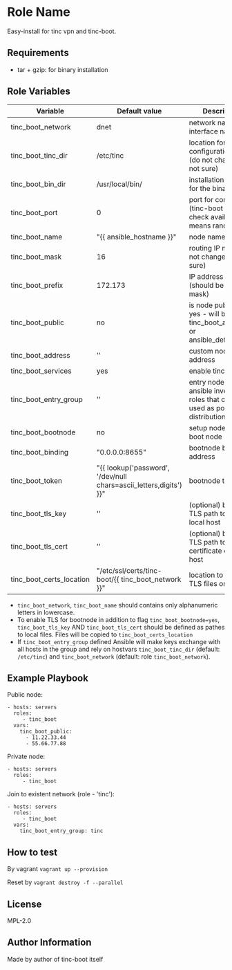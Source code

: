 Role Name
=========

Easy-install for tinc vpn and tinc-boot.

Requirements
------------

* tar + gzip: for binary installation

Role Variables
--------------


| Variable | Default value | Description |
| -------- | ------------- | ----------- |
| tinc_boot_network |  dnet |  network name (also interface name) |
| tinc_boot_tinc_dir |  /etc/tinc |  location for configuration files (do not change if not sure) |
| tinc_boot_bin_dir |  /usr/local/bin/ |  installation directory for the binary |
| tinc_boot_port |  0 |  port for connections (tinc-boot will check availability; 0 means random) |
| tinc_boot_name |  "{{ ansible_hostname }}" |  node name |
| tinc_boot_mask |  16 |  routing IP mask (do not change if not sure) |
| tinc_boot_prefix |  172.173 |  IP address prefix (should be same in mask) |
| tinc_boot_public |  no |  is node public. If yes - will be used tinc_boot_address or ansible_default_ipv4 |
| tinc_boot_address  |  '' |  custom node public address |
| tinc_boot_services |  yes |  enable tinc service? |
| tinc_boot_entry_group |  '' |  entry nodes - ansible inventory roles that can be used as point of key distribution |
| tinc_boot_bootnode |  no |  setup node as a boot node |
| tinc_boot_binding |  "0.0.0.0:8655" |  bootnode bindin address |
| tinc_boot_token |  "{{ lookup('password', '/dev/null chars=ascii_letters,digits') }}" |  bootnode token |
| tinc_boot_tls_key |  '' |   (optional) bootnode TLS path to key on local host |
| tinc_boot_tls_cert |  '' |   (optional) bootnode TLS path to certificate on local host |
| tinc_boot_certs_location |  "/etc/ssl/certs/tinc-boot/{{ tinc_boot_network }}" |  location to store TLS files on host |

* `tinc_boot_network`, `tinc_boot_name` should contains only alphanumeric letters in lowercase.
* To enable TLS for bootnode in addition to flag `tinc_boot_bootnode=yes`, `tinc_boot_tls_key` AND `tinc_boot_tls_cert` should be defined as pathes to local files. Files will be copied to `tinc_boot_certs_location`
* If `tinc_boot_entry_group` defined Ansible will make keys exchange with all hosts in the group and rely on hostvars `tinc_boot_tinc_dir` (default: `/etc/tinc`) and `tinc_boot_network` (default: role `tinc_boot_network`).


Example Playbook
----------------

Public node:

    - hosts: servers
      roles:
         - tinc_boot
      vars:
        tinc_boot_public:
          - 11.22.33.44
          - 55.66.77.88

Private node:

    - hosts: servers
      roles:
         - tinc_boot

Join to existent network (role - 'tinc'):

    - hosts: servers
      roles:
         - tinc_boot       
      vars:
        tinc_boot_entry_group: tinc

How to test
-----------

By vagrant `vagrant up --provision`

Reset by `vagrant destroy -f --parallel`

License
-------

MPL-2.0

Author Information
------------------

Made by author of tinc-boot itself